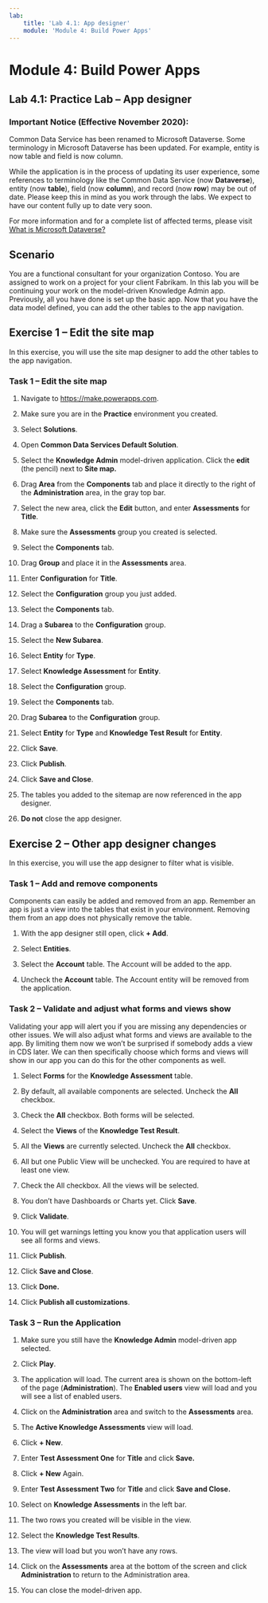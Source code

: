 ```yaml
---
lab:
    title: 'Lab 4.1: App designer'
    module: 'Module 4: Build Power Apps'
---
```


Module 4: Build Power Apps
============================================

## Lab 4.1: Practice Lab – App designer

### Important Notice (Effective November 2020):
Common Data Service has been renamed to Microsoft Dataverse. Some terminology in Microsoft Dataverse has been updated. For example, entity is now table and field is now column. 

While the application is in the process of updating its user experience, some references to terminology like the Common Data Service (now **Dataverse**), entity (now **table**), field (now **column**), and record (now **row**) may be out of date. Please keep this in mind as you work through the labs. We expect to have our content fully up to date very soon. 

For more information and for a complete list of affected terms, please visit [What is Microsoft Dataverse?](https://docs.microsoft.com/en-us/powerapps/maker/common-data-service/data-platform-intro#terminology-updates)

Scenario
--------

You are a functional consultant for your organization Contoso. You are assigned
to work on a project for your client Fabrikam. In this lab you will be
continuing your work on the model-driven Knowledge Admin app. Previously, all
you have done is set up the basic app. Now that you have the data model defined,
you can add the other tables to the app navigation.

## Exercise 1 – Edit the site map

In this exercise, you will use the site map designer to add the other tables to
the app navigation.

### Task 1 – Edit the site map

1.  Navigate to <https://make.powerapps.com>.

2.  Make sure you are in the **Practice** environment you created.

3.  Select **Solutions**.

4.  Open **Common Data Services Default Solution**.

5.  Select the **Knowledge Admin** model-driven application. Click the **edit**
    (the pencil) next to **Site map.**

6.  Drag **Area** from the **Components** tab and place it directly to the right
    of the **Administration** area, in the gray top bar.

7.  Select the new area, click the **Edit** button, and enter **Assessments**
    for **Title**.

8.  Make sure the **Assessments** group you created is selected.

9.  Select the **Components** tab.

10. Drag **Group** and place it in the **Assessments** area.

11. Enter **Configuration** for **Title**.

12. Select the **Configuration** group you just added.

13. Select the **Components** tab.

14. Drag a **Subarea** to the **Configuration** group.

15. Select the **New Subarea**.

16. Select **Entity** for **Type**.

17. Select **Knowledge Assessment** for **Entity**.

18. Select the **Configuration** group.

19. Select the **Components** tab.

20. Drag **Subarea** to the **Configuration** group.

21. Select **Entity** for **Type** and **Knowledge Test Result** for **Entity**.

22. Click **Save**.

23. Click **Publish**.

24. Click **Save and Close**.

25. The tables you added to the sitemap are now referenced in the app designer.

26. **Do not** close the app designer.

## Exercise 2 – Other app designer changes

In this exercise, you will use the app designer to filter what is visible.

### Task 1 – Add and remove components

Components can easily be added and removed from an app. Remember an app is just
a view into the tables that exist in your environment. Removing them from an app
does not physically remove the table.

1.  With the app designer still open, click **+ Add**.

2.  Select **Entities**.

3.  Select the **Account** table. The Account will be added to the app.

4.  Uncheck the **Account** table. The Account entity will be removed from the
    application.

### Task 2 – Validate and adjust what forms and views show

Validating your app will alert you if you are missing any dependencies or other
issues. We will also adjust what forms and views are available to the app. By
limiting them now we won’t be surprised if somebody adds a view in CDS later. We
can then specifically choose which forms and views will show in our app you can
do this for the other components as well.

1.  Select **Forms** for the **Knowledge Assessment** table.

2.  By default, all available components are selected. Uncheck the **All**
    checkbox.

3.  Check the **All** checkbox. Both forms will be selected.

4.  Select the **Views** of the **Knowledge Test Result**.

5.  All the **Views** are currently selected. Uncheck the **All** checkbox.

6.  All but one Public View will be unchecked. You are required to have at least
    one view.

7.  Check the All checkbox. All the views will be selected.

8.  You don’t have Dashboards or Charts yet. Click **Save**.

9.  Click **Validate**.

10. You will get warnings letting you know you that application users will see
    all forms and views.

11. Click **Publish**.

12. Click **Save and Close**.

13. Click **Done.**

14. Click **Publish all customizations**.

### Task 3 – Run the Application

1.  Make sure you still have the **Knowledge Admin** model-driven app selected.

2.  Click **Play**.

3.  The application will load. The current area is shown on the bottom-left of
    the page (**Administration**). The **Enabled users** view will load and you
    will see a list of enabled users.

4.  Click on the **Administration** area and switch to the **Assessments** area.

5.  The **Active Knowledge Assessments** view will load.

6.  Click **+ New**.

7.  Enter **Test Assessment One** for **Title** and click **Save.**

8.  Click **+ New** Again.

9.  Enter **Test Assessment Two** for **Title** and click **Save and Close.**

10. Select on **Knowledge Assessments** in the left bar.

11. The two rows you created will be visible in the view.

12. Select the **Knowledge Test Results**.

13. The view will load but you won’t have any rows.

14. Click on the **Assessments** area at the bottom of the screen and click
    **Administration** to return to the Administration area.

15. You can close the model-driven app.

